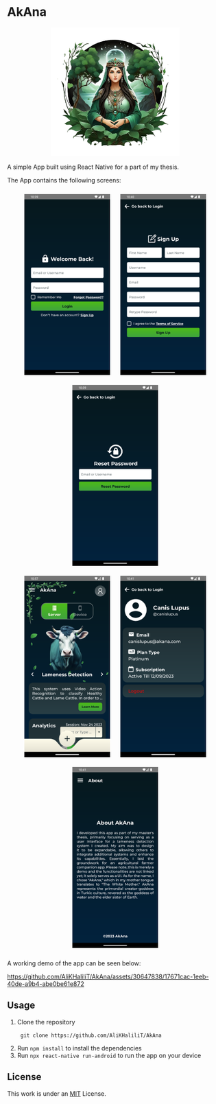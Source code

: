 # AkAna
<p align="center">
  <img src="assets\img\logo.png" alt="AkAnaLogo" style="width:300px;height:300px;">
</p>

A simple App built using React Native for a part of my thesis. 

The App contains the following screens:
<div align="center">
  <img src="readmeAssets\img\login.png" alt="login" style="width: 200px; margin: 10px;">
  <img src="readmeAssets\img\signUp.png" alt="signUp" style="width: 200px; margin: 10px;">
  <img src="readmeAssets\img\forgotPassword.png" alt="forgotPassword" style="width: 200px; margin: 10px;">
</div>
<div align="center">
  <img src="readmeAssets\img\homePage.png" alt="home" style="width: 200px; margin: 10px;">
  <img src="readmeAssets\img\userProfile.png" alt="profile" style="width: 200px; margin: 10px;">
  <img src="readmeAssets\img\about.png" alt="settings" style="width: 200px; margin: 10px;">
</div>

A working demo of the app can be seen below:

https://github.com/AliKHaliliT/AkAna/assets/30647838/17671cac-1eeb-40de-a9b4-abe0be61e872

## Usage
1. Clone the repository
   ```
    git clone https://github.com/AliKHaliliT/AkAna
   ```
2. Run `npm install` to install the dependencies
3. Run `npx react-native run-android` to run the app on your device

## License
This work is under an [MIT](https://choosealicense.com/licenses/mit/) License.
